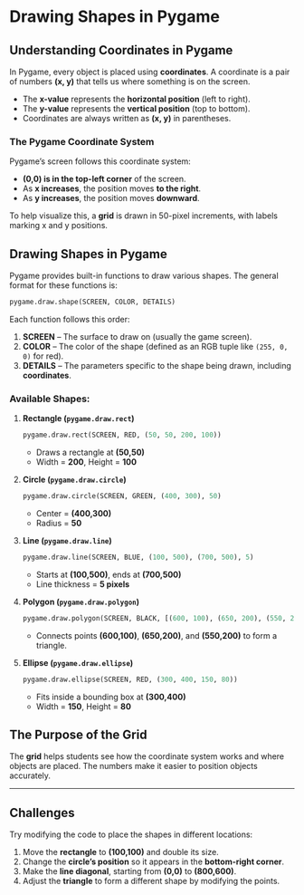 # Drawing Shapes in Pygame

## Understanding Coordinates in Pygame
In Pygame, every object is placed using **coordinates**. A coordinate is a pair of numbers **(x, y)** that tells us where something is on the screen.

- The **x-value** represents the **horizontal position** (left to right).
- The **y-value** represents the **vertical position** (top to bottom).
- Coordinates are always written as **(x, y)** in parentheses.

### The Pygame Coordinate System
Pygame’s screen follows this coordinate system:
- **(0,0) is in the top-left corner** of the screen.
- As **x increases**, the position moves **to the right**.
- As **y increases**, the position moves **downward**.

To help visualize this, a **grid** is drawn in 50-pixel increments, with labels marking x and y positions.

## Drawing Shapes in Pygame
Pygame provides built-in functions to draw various shapes. The general format for these functions is:

```python
pygame.draw.shape(SCREEN, COLOR, DETAILS)
```

Each function follows this order:
1. **SCREEN** – The surface to draw on (usually the game screen).
2. **COLOR** – The color of the shape (defined as an RGB tuple like `(255, 0, 0)` for red).
3. **DETAILS** – The parameters specific to the shape being drawn, including **coordinates**.

### Available Shapes:
1. **Rectangle (`pygame.draw.rect`)**
   ```python
   pygame.draw.rect(SCREEN, RED, (50, 50, 200, 100))
   ```
   - Draws a rectangle at **(50,50)**
   - Width = **200**, Height = **100**

2. **Circle (`pygame.draw.circle`)**
   ```python
   pygame.draw.circle(SCREEN, GREEN, (400, 300), 50)
   ```
   - Center = **(400,300)**
   - Radius = **50**

3. **Line (`pygame.draw.line`)**
   ```python
   pygame.draw.line(SCREEN, BLUE, (100, 500), (700, 500), 5)
   ```
   - Starts at **(100,500)**, ends at **(700,500)**
   - Line thickness = **5 pixels**

4. **Polygon (`pygame.draw.polygon`)**
   ```python
   pygame.draw.polygon(SCREEN, BLACK, [(600, 100), (650, 200), (550, 200)])
   ```
   - Connects points **(600,100)**, **(650,200)**, and **(550,200)** to form a triangle.

5. **Ellipse (`pygame.draw.ellipse`)**
   ```python
   pygame.draw.ellipse(SCREEN, RED, (300, 400, 150, 80))
   ```
   - Fits inside a bounding box at **(300,400)**
   - Width = **150**, Height = **80**

## The Purpose of the Grid
The **grid** helps students see how the coordinate system works and where objects are placed. The numbers make it easier to position objects accurately.

---

## Challenges
Try modifying the code to place the shapes in different locations:
1. Move the **rectangle** to **(100,100)** and double its size.
2. Change the **circle’s position** so it appears in the **bottom-right corner**.
3. Make the **line diagonal**, starting from **(0,0)** to **(800,600)**.
4. Adjust the **triangle** to form a different shape by modifying the points.